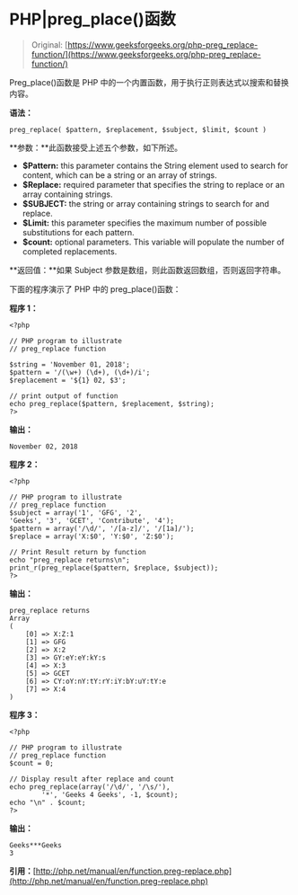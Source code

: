 # PHP|preg_place()函数

> Original: [https://www.geeksforgeeks.org/php-preg_replace-function/](https://www.geeksforgeeks.org/php-preg_replace-function/)

Preg_place()函数是 PHP 中的一个内置函数，用于执行正则表达式以搜索和替换内容。

**语法：**

```
preg_replace( $pattern, $replacement, $subject, $limit, $count )
```

**参数：**此函数接受上述五个参数，如下所述。

*   **$Pattern:** this parameter contains the String element used to search for content, which can be a string or an array of strings.
*   **$Replace:** required parameter that specifies the string to replace or an array containing strings.
*   **$SUBJECT:** the string or array containing strings to search for and replace.
*   **$Limit:** this parameter specifies the maximum number of possible substitutions for each pattern.
*   **$count:** optional parameters. This variable will populate the number of completed replacements.

**返回值：**如果 Subject 参数是数组，则此函数返回数组，否则返回字符串。

下面的程序演示了 PHP 中的 preg_place()函数：

**程序 1：**

```
<?php

// PHP program to illustrate 
// preg_replace function

$string = 'November 01, 2018';
$pattern = '/(\w+) (\d+), (\d+)/i';
$replacement = '${1} 02, $3';

// print output of function
echo preg_replace($pattern, $replacement, $string);
?>
```

**输出：**

```
November 02, 2018

```

**程序 2：**

```
<?php

// PHP program to illustrate 
// preg_replace function
$subject = array('1', 'GFG', '2',
'Geeks', '3', 'GCET', 'Contribute', '4'); 
$pattern = array('/\d/', '/[a-z]/', '/[1a]/'); 
$replace = array('X:$0', 'Y:$0', 'Z:$0'); 

// Print Result return by function
echo "preg_replace returns\n";
print_r(preg_replace($pattern, $replace, $subject)); 
?>
```

**输出：**

```
preg_replace returns
Array
(
    [0] => X:Z:1
    [1] => GFG
    [2] => X:2
    [3] => GY:eY:eY:kY:s
    [4] => X:3
    [5] => GCET
    [6] => CY:oY:nY:tY:rY:iY:bY:uY:tY:e
    [7] => X:4
)

```

**程序 3：**

```
<?php

// PHP program to illustrate 
// preg_replace function
$count = 0;

// Display result after replace and count 
echo preg_replace(array('/\d/', '/\s/'),
        '*', 'Geeks 4 Geeks', -1, $count);
echo "\n" . $count;
?>
```

**输出：**

```
Geeks***Geeks
3

```

**引用：**[http://php.net/manual/en/function.preg-replace.php](http://php.net/manual/en/function.preg-replace.php)
